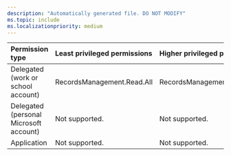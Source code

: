 ```yaml
---
description: "Automatically generated file. DO NOT MODIFY"
ms.topic: include
ms.localizationpriority: medium
---
```


|Permission type|Least privileged permissions|Higher privileged permissions|
|:---|:---|:---|
|Delegated (work or school account)|RecordsManagement.Read.All|RecordsManagement.ReadWrite.All|
|Delegated (personal Microsoft account)|Not supported.|Not supported.|
|Application|Not supported.|Not supported.|